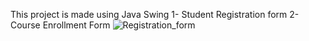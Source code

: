 This project is made using Java Swing
1- Student Registration form
2- Course Enrollment Form
![Registration_form](https://github.com/user-attachments/assets/d8923c1b-bc24-4125-a282-fab3dae22279)
